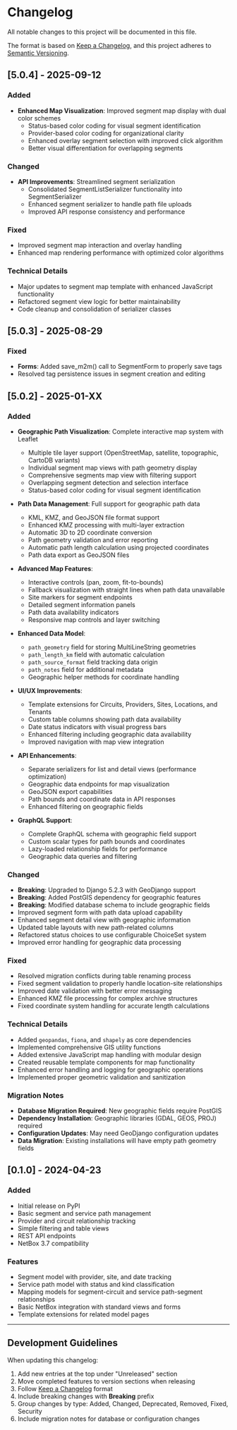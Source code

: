 # Changelog

All notable changes to this project will be documented in this file.

The format is based on [Keep a Changelog](https://keepachangelog.com/en/1.0.0/),
and this project adheres to [Semantic Versioning](https://semver.org/spec/v2.0.0.html).

## [5.0.4] - 2025-09-12

### Added
- **Enhanced Map Visualization**: Improved segment map display with dual color schemes
  - Status-based color coding for visual segment identification
  - Provider-based color coding for organizational clarity
  - Enhanced overlay segment selection with improved click algorithm
  - Better visual differentiation for overlapping segments

### Changed
- **API Improvements**: Streamlined segment serialization
  - Consolidated SegmentListSerializer functionality into SegmentSerializer
  - Enhanced segment serializer to handle path file uploads
  - Improved API response consistency and performance

### Fixed
- Improved segment map interaction and overlay handling
- Enhanced map rendering performance with optimized color algorithms

### Technical Details
- Major updates to segment map template with enhanced JavaScript functionality
- Refactored segment view logic for better maintainability
- Code cleanup and consolidation of serializer classes

## [5.0.3] - 2025-08-29

### Fixed
- **Forms**: Added save_m2m() call to SegmentForm to properly save tags
- Resolved tag persistence issues in segment creation and editing

## [5.0.2] - 2025-01-XX

### Added
- **Geographic Path Visualization**: Complete interactive map system with Leaflet
  - Multiple tile layer support (OpenStreetMap, satellite, topographic, CartoDB variants)
  - Individual segment map views with path geometry display
  - Comprehensive segments map view with filtering support
  - Overlapping segment detection and selection interface
  - Status-based color coding for visual segment identification

- **Path Data Management**: Full support for geographic path data
  - KML, KMZ, and GeoJSON file format support
  - Enhanced KMZ processing with multi-layer extraction
  - Automatic 3D to 2D coordinate conversion
  - Path geometry validation and error reporting
  - Automatic path length calculation using projected coordinates
  - Path data export as GeoJSON files

- **Advanced Map Features**:
  - Interactive controls (pan, zoom, fit-to-bounds)
  - Fallback visualization with straight lines when path data unavailable
  - Site markers for segment endpoints
  - Detailed segment information panels
  - Path data availability indicators
  - Responsive map controls and layer switching

- **Enhanced Data Model**:
  - `path_geometry` field for storing MultiLineString geometries
  - `path_length_km` field with automatic calculation
  - `path_source_format` field tracking data origin
  - `path_notes` field for additional metadata
  - Geographic helper methods for coordinate handling

- **UI/UX Improvements**:
  - Template extensions for Circuits, Providers, Sites, Locations, and Tenants
  - Custom table columns showing path data availability
  - Date status indicators with visual progress bars
  - Enhanced filtering including geographic data availability
  - Improved navigation with map view integration

- **API Enhancements**:
  - Separate serializers for list and detail views (performance optimization)
  - Geographic data endpoints for map visualization
  - GeoJSON export capabilities
  - Path bounds and coordinate data in API responses
  - Enhanced filtering on geographic fields

- **GraphQL Support**:
  - Complete GraphQL schema with geographic field support
  - Custom scalar types for path bounds and coordinates
  - Lazy-loaded relationship fields for performance
  - Geographic data queries and filtering

### Changed
- **Breaking**: Upgraded to Django 5.2.3 with GeoDjango support
- **Breaking**: Added PostGIS dependency for geographic features
- **Breaking**: Modified database schema to include geographic fields
- Improved segment form with path data upload capability
- Enhanced segment detail view with geographic information
- Updated table layouts with new path-related columns
- Refactored status choices to use configurable ChoiceSet system
- Improved error handling for geographic data processing

### Fixed
- Resolved migration conflicts during table renaming process
- Fixed segment validation to properly handle location-site relationships
- Improved date validation with better error messaging
- Enhanced KMZ file processing for complex archive structures
- Fixed coordinate system handling for accurate length calculations

### Technical Details
- Added `geopandas`, `fiona`, and `shapely` as core dependencies
- Implemented comprehensive GIS utility functions
- Added extensive JavaScript map handling with modular design
- Created reusable template components for map functionality
- Enhanced error handling and logging for geographic operations
- Implemented proper geometric validation and sanitization

### Migration Notes
- **Database Migration Required**: New geographic fields require PostGIS
- **Dependency Installation**: Geographic libraries (GDAL, GEOS, PROJ) required
- **Configuration Updates**: May need GeoDjango configuration updates
- **Data Migration**: Existing installations will have empty path geometry fields

## [0.1.0] - 2024-04-23

### Added
- Initial release on PyPI
- Basic segment and service path management
- Provider and circuit relationship tracking
- Simple filtering and table views
- REST API endpoints
- NetBox 3.7 compatibility

### Features
- Segment model with provider, site, and date tracking
- Service path model with status and kind classification
- Mapping models for segment-circuit and service path-segment relationships
- Basic NetBox integration with standard views and forms
- Template extensions for related model pages

---

## Development Guidelines

When updating this changelog:
1. Add new entries at the top under "Unreleased" section
2. Move completed features to version sections when releasing
3. Follow [Keep a Changelog](https://keepachangelog.com/en/1.0.0/) format
4. Include breaking changes with **Breaking** prefix
5. Group changes by type: Added, Changed, Deprecated, Removed, Fixed, Security
6. Include migration notes for database or configuration changes